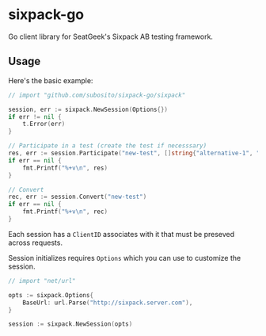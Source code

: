 # sixpack-go

Go client library for SeatGeek's Sixpack AB testing framework.

## Usage

Here's the basic example:

```go
// import "github.com/subosito/sixpack-go/sixpack"

session, err := sixpack.NewSession(Options{})
if err != nil {
	t.Error(err)
}

// Participate in a test (create the test if necesssary)
res, err := session.Participate("new-test", []string{"alternative-1", "alternative-2"}, "")
if err == nil {
	fmt.Printf("%+v\n", res)
}

// Convert
rec, err := session.Convert("new-test")
if err == nil {
	fmt.Printf("%+v\n", rec)
}
```

Each session has a `ClientID` associates with it that must be preseved across requests.

Session initializes requires `Options` which you can use to customize the session.

```go
// import "net/url"

opts := sixpack.Options{
	BaseUrl: url.Parse("http://sixpack.server.com"),
}

session := sixpack.NewSession(opts)
```

